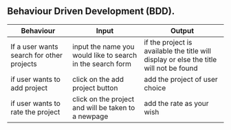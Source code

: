 ## Behaviour Driven Development (BDD).
|Behaviour                     |  Input                        | Output            |
|------------------------------|-------------------------------|-------------------|
|If a user wants search for other projects | input the name you would like to search in the search form | if the project is available the title will display or else the title will not be found|
|if user wants to add project | click on the add project button | add the project of user choice|
|if user wants to rate the project | click on the project and will be taken to a newpage  | add the rate as your wish|
